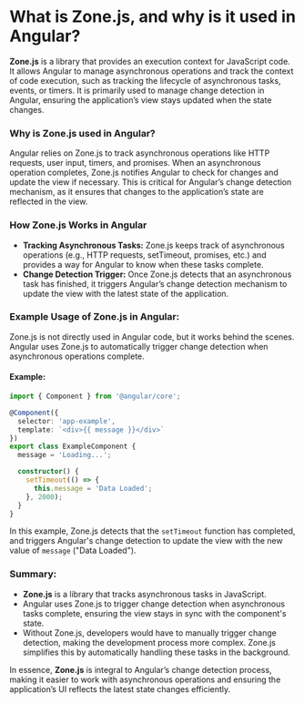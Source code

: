 # **What is Zone.js, and why is it used in Angular?**

**Zone.js** is a library that provides an execution context for JavaScript code. It allows Angular to manage asynchronous operations and track the context of code execution, such as tracking the lifecycle of asynchronous tasks, events, or timers. It is primarily used to manage change detection in Angular, ensuring the application’s view stays updated when the state changes.

### **Why is Zone.js used in Angular?**

Angular relies on Zone.js to track asynchronous operations like HTTP requests, user input, timers, and promises. When an asynchronous operation completes, Zone.js notifies Angular to check for changes and update the view if necessary. This is critical for Angular’s change detection mechanism, as it ensures that changes to the application’s state are reflected in the view.

### **How Zone.js Works in Angular**
- **Tracking Asynchronous Tasks:** Zone.js keeps track of asynchronous operations (e.g., HTTP requests, setTimeout, promises, etc.) and provides a way for Angular to know when these tasks complete.
- **Change Detection Trigger:** Once Zone.js detects that an asynchronous task has finished, it triggers Angular’s change detection mechanism to update the view with the latest state of the application.

### **Example Usage of Zone.js in Angular:**
Zone.js is not directly used in Angular code, but it works behind the scenes. Angular uses Zone.js to automatically trigger change detection when asynchronous operations complete.

#### Example:
```typescript
import { Component } from '@angular/core';

@Component({
  selector: 'app-example',
  template: `<div>{{ message }}</div>`
})
export class ExampleComponent {
  message = 'Loading...';

  constructor() {
    setTimeout(() => {
      this.message = 'Data Loaded';
    }, 2000);
  }
}
```

In this example, Zone.js detects that the `setTimeout` function has completed, and triggers Angular's change detection to update the view with the new value of `message` ("Data Loaded").

### **Summary:**
- **Zone.js** is a library that tracks asynchronous tasks in JavaScript.
- Angular uses Zone.js to trigger change detection when asynchronous tasks complete, ensuring the view stays in sync with the component's state.
- Without Zone.js, developers would have to manually trigger change detection, making the development process more complex. Zone.js simplifies this by automatically handling these tasks in the background.

In essence, **Zone.js** is integral to Angular’s change detection process, making it easier to work with asynchronous operations and ensuring the application’s UI reflects the latest state changes efficiently.
